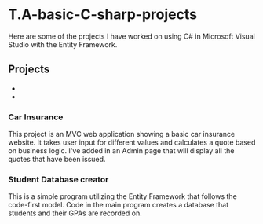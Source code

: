 # T.A-basic-C-sharp-projects

Here are some of the projects I have worked on using C# in Microsoft Visual Studio with the Entity Framework.

## Projects

*
*

### Car Insurance

This project is an MVC web application showing a basic car insurance website. It takes user input for different
values and calculates a quote based on business logic. I've added in an Admin page that will display all the quotes
that have been issued.

### Student Database creator

This is a simple program utilizing the Entity Framework that follows the code-first model. Code in the main program
creates a database that students and their GPAs are recorded on.
